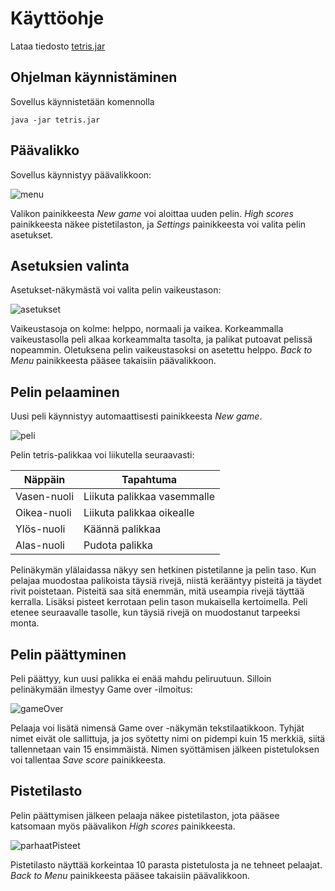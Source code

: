 # Käyttöohje

Lataa tiedosto [tetris.jar](https://github.com/mhaapakangas/ot-harjoitustyo/releases/tag/viikko7)

## Ohjelman käynnistäminen
Sovellus käynnistetään komennolla

```
java -jar tetris.jar
```

## Päävalikko

Sovellus käynnistyy päävalikkoon:

![menu](images/menu.png)

Valikon painikkeesta *New game* voi aloittaa uuden pelin. *High scores* painikkeesta
näkee pistetilaston, ja *Settings* painikkeesta voi valita pelin asetukset.

## Asetuksien valinta

Asetukset-näkymästä voi valita pelin vaikeustason:

![asetukset](images/settings.png)

Vaikeustasoja on kolme: helppo, normaali ja vaikea. Korkeammalla vaikeustasolla
peli alkaa korkeammalta tasolta, ja palikat putoavat pelissä nopeammin. Oletuksena
pelin vaikeustasoksi on asetettu helppo. *Back to Menu* painikkeesta pääsee takaisiin päävalikkoon.

## Pelin pelaaminen
Uusi peli käynnistyy automaattisesti painikkeesta *New game*.

![peli](images/game.png)

Pelin tetris-palikkaa voi liikutella seuraavasti:

| Näppäin      | Tapahtuma |
| ----------- | ----------- |
| Vasen-nuoli  | Liikuta palikkaa vasemmalle |
| Oikea-nuoli  | Liikuta palikkaa oikealle |
| Ylös-nuoli  | Käännä palikkaa |
| Alas-nuoli  | Pudota palikka |

Pelinäkymän ylälaidassa näkyy sen hetkinen pistetilanne ja pelin taso.
Kun pelajaa muodostaa palikoista täysiä rivejä, niistä kerääntyy pisteitä ja täydet rivit
poistetaan. Pisteitä saa sitä enemmän, mitä useampia rivejä täyttää kerralla. Lisäksi
pisteet kerrotaan pelin tason mukaisella kertoimella. Peli etenee seuraavalle tasolle,
kun täysiä rivejä on muodostanut tarpeeksi monta.

## Pelin päättyminen
Peli päättyy, kun uusi palikka ei enää mahdu peliruutuun. Silloin pelinäkymään
ilmestyy Game over -ilmoitus:

![gameOver](images/gameover.png)

Pelaaja voi lisätä nimensä Game over -näkymän tekstilaatikkoon. Tyhjät nimet eivät ole sallittuja,
ja jos syötetty nimi on pidempi kuin 15 merkkiä, siitä tallennetaan vain 15 ensimmäistä. Nimen syöttämisen
jälkeen pistetuloksen voi tallentaa *Save score* painikkeesta.

## Pistetilasto
Pelin päättymisen jälkeen pelaaja näkee pistetilaston, jota pääsee katsomaan myös päävalikon *High scores*
painikkeesta.

![parhaatPisteet](images/scores.png)
 
Pistetilasto näyttää korkeintaa 10 parasta pistetulosta ja ne tehneet pelaajat. *Back to Menu* painikkeesta
pääsee takaisiin päävalikkoon.
